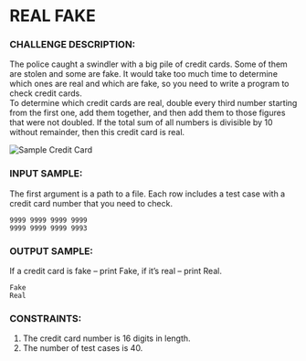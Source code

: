 # REAL FAKE
### CHALLENGE DESCRIPTION:

The police caught a swindler with a big pile of credit cards. Some of them are stolen and some are fake. It would take too much time to determine which ones are real and which are fake, so you need to write a program to check credit cards.  
To determine which credit cards are real, double every third number starting from the first one, add them together, and then add them to those figures that were not doubled. If the total sum of all numbers is divisible by 10 without remainder, then this credit card is real. 

![Sample Credit Card](http://i.imgur.com/0xVwlQi.jpg)

### INPUT SAMPLE:

The first argument is a path to a file. Each row includes a test case with a credit card number that you need to check.

```
9999 9999 9999 9999
9999 9999 9999 9993
```

### OUTPUT SAMPLE:

If a credit card is fake – print Fake, if it’s real – print Real.

```
Fake
Real
```

### CONSTRAINTS:

1. The credit card number is 16 digits in length.
2. The number of test cases is 40.